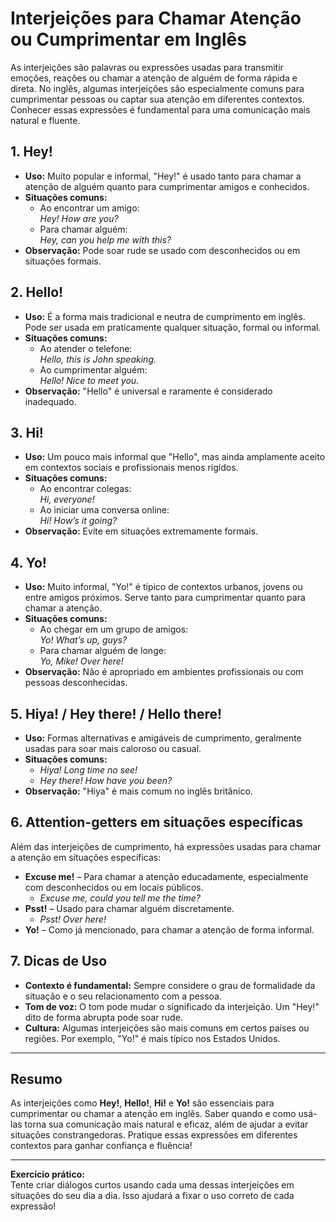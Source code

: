 # Interjeições para Chamar Atenção ou Cumprimentar em Inglês

As interjeições são palavras ou expressões usadas para transmitir emoções, reações ou chamar a atenção de alguém de forma rápida e direta. No inglês, algumas interjeições são especialmente comuns para cumprimentar pessoas ou captar sua atenção em diferentes contextos. Conhecer essas expressões é fundamental para uma comunicação mais natural e fluente.

## 1. **Hey!**

- **Uso:** Muito popular e informal, "Hey!" é usado tanto para chamar a atenção de alguém quanto para cumprimentar amigos e conhecidos.
- **Situações comuns:**
  - Ao encontrar um amigo:  
    _Hey! How are you?_
  - Para chamar alguém:  
    _Hey, can you help me with this?_
- **Observação:** Pode soar rude se usado com desconhecidos ou em situações formais.

## 2. **Hello!**

- **Uso:** É a forma mais tradicional e neutra de cumprimento em inglês. Pode ser usada em praticamente qualquer situação, formal ou informal.
- **Situações comuns:**
  - Ao atender o telefone:  
    _Hello, this is John speaking._
  - Ao cumprimentar alguém:  
    _Hello! Nice to meet you._
- **Observação:** "Hello" é universal e raramente é considerado inadequado.

## 3. **Hi!**

- **Uso:** Um pouco mais informal que "Hello", mas ainda amplamente aceito em contextos sociais e profissionais menos rígidos.
- **Situações comuns:**
  - Ao encontrar colegas:  
    _Hi, everyone!_
  - Ao iniciar uma conversa online:  
    _Hi! How’s it going?_
- **Observação:** Evite em situações extremamente formais.

## 4. **Yo!**

- **Uso:** Muito informal, "Yo!" é típico de contextos urbanos, jovens ou entre amigos próximos. Serve tanto para cumprimentar quanto para chamar a atenção.
- **Situações comuns:**
  - Ao chegar em um grupo de amigos:  
    _Yo! What’s up, guys?_
  - Para chamar alguém de longe:  
    _Yo, Mike! Over here!_
- **Observação:** Não é apropriado em ambientes profissionais ou com pessoas desconhecidas.

## 5. **Hiya! / Hey there! / Hello there!**

- **Uso:** Formas alternativas e amigáveis de cumprimento, geralmente usadas para soar mais caloroso ou casual.
- **Situações comuns:**
  - _Hiya! Long time no see!_
  - _Hey there! How have you been?_
- **Observação:** "Hiya" é mais comum no inglês britânico.

## 6. **Attention-getters em situações específicas**

Além das interjeições de cumprimento, há expressões usadas para chamar a atenção em situações específicas:

- **Excuse me!** – Para chamar a atenção educadamente, especialmente com desconhecidos ou em locais públicos.
  - _Excuse me, could you tell me the time?_
- **Psst!** – Usado para chamar alguém discretamente.
  - _Psst! Over here!_
- **Yo!** – Como já mencionado, para chamar a atenção de forma informal.

## 7. **Dicas de Uso**

- **Contexto é fundamental:** Sempre considere o grau de formalidade da situação e o seu relacionamento com a pessoa.
- **Tom de voz:** O tom pode mudar o significado da interjeição. Um "Hey!" dito de forma abrupta pode soar rude.
- **Cultura:** Algumas interjeições são mais comuns em certos países ou regiões. Por exemplo, "Yo!" é mais típico nos Estados Unidos.

---

## **Resumo**

As interjeições como **Hey!**, **Hello!**, **Hi!** e **Yo!** são essenciais para cumprimentar ou chamar a atenção em inglês. Saber quando e como usá-las torna sua comunicação mais natural e eficaz, além de ajudar a evitar situações constrangedoras. Pratique essas expressões em diferentes contextos para ganhar confiança e fluência!

---

**Exercício prático:**  
Tente criar diálogos curtos usando cada uma dessas interjeições em situações do seu dia a dia. Isso ajudará a fixar o uso correto de cada expressão!